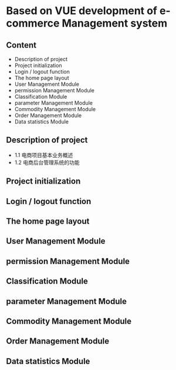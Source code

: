 # Based on VUE development of e-commerce Management system

## Content

+ Description of project
+ Project initialization
+ Login / logout function
+ The home page layout
+ User Management Module
+ permission Management Module
+ Classification Module
+ parameter Management Module
+ Commodity Management Module
+ Order Management Module
+ Data statistics Module

## Description of project
- 1.1 电商项目基本业务概述
- 1.2 电商后台管理系统的功能



## Project initialization
## Login / logout function
## The home page layout
## User Management Module
## permission Management Module
## Classification Module
## parameter Management Module
## Commodity Management Module
## Order Management Module
## Data statistics Module
